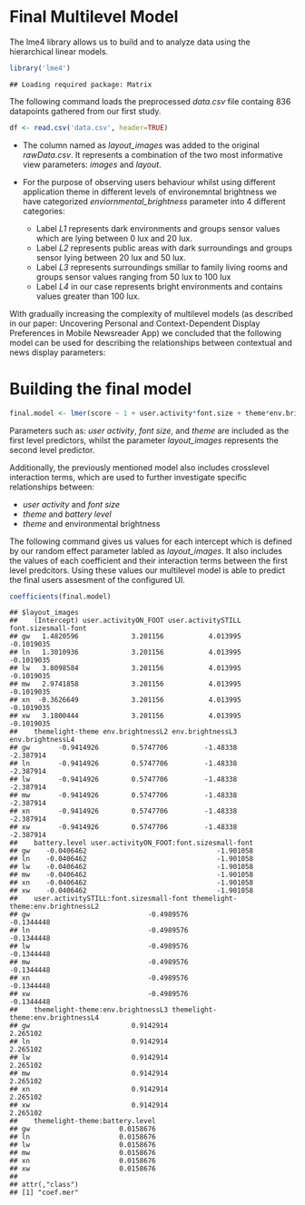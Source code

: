 Final Multilevel Model
================

The lme4 library allows us to build and to analyze data using the
hierarchical linear models.

``` r
library('lme4')
```

    ## Loading required package: Matrix

The following command loads the preprocessed *data.csv* file containg
836 datapoints gathered from our first study.

``` r
df <- read.csv('data.csv', header=TRUE)
```

  - The column named as *layout\_images* was added to the original
    *rawData.csv*. It represents a combination of the two most
    informative view parameters: *images* and *layout*.  

  - For the purpose of observing users behaviour whilst using different
    application theme in different levels of environemntal brightness we
    have categorized *enviornmental\_brightness* parameter into 4
    different categories:
    
      - Label *L1* represents dark environments and groups sensor values
        which are lying between 0 lux and 20 lux.
      - Label *L2* represents public areas with dark surroundings and
        groups sensor lying between 20 lux and 50 lux.
      - Label *L3* represents surroundings smillar to family living
        rooms and groups sensor values ranging from 50 lux to 100 lux
      - Label *L4* in our case represents bright environments and
        contains values greater than 100 lux.

With gradually increasing the complexity of multilevel models (as
described in our paper: Uncovering Personal and Context-Dependent
Display Preferences in Mobile Newsreader App) we concluded that the
following model can be used for describing the relationships between
contextual and news display
parameters:

# Building the final model

``` r
final.model <- lmer(score ~ 1 + user.activity*font.size + theme*env.brightness + theme*battery.level + (1|layout_images), data=df)
```

Parameters such as: *user activity*, *font size*, and *theme* are
included as the first level predictors, whilst the parameter
*layout\_images* represents the second level predictor.

Additionally, the previously mentioned model also includes crosslevel
interaction terms, which are used to further investigate specific
relationships between:

  - *user activity* and *font size*
  - *theme* and *battery level*
  - *theme* and environmental brightness

The following command gives us values for each intercept which is
defined by our random effect parameter labled as *layout\_images*. It
also includes the values of each coefficient and their interaction terms
between the first level predcitors. Using these values our multilevel
model is able to predict the final users assesment of the configured UI.

``` r
coefficients(final.model)
```

    ## $layout_images
    ##    (Intercept) user.activityON_FOOT user.activitySTILL font.sizesmall-font
    ## gw   1.4820596             3.201156           4.013995          -0.1019035
    ## ln   1.3010936             3.201156           4.013995          -0.1019035
    ## lw   3.8098584             3.201156           4.013995          -0.1019035
    ## mw   2.9741858             3.201156           4.013995          -0.1019035
    ## xn  -0.3626649             3.201156           4.013995          -0.1019035
    ## xw   3.1800444             3.201156           4.013995          -0.1019035
    ##    themelight-theme env.brightnessL2 env.brightnessL3 env.brightnessL4
    ## gw       -0.9414926        0.5747706         -1.48338        -2.387914
    ## ln       -0.9414926        0.5747706         -1.48338        -2.387914
    ## lw       -0.9414926        0.5747706         -1.48338        -2.387914
    ## mw       -0.9414926        0.5747706         -1.48338        -2.387914
    ## xn       -0.9414926        0.5747706         -1.48338        -2.387914
    ## xw       -0.9414926        0.5747706         -1.48338        -2.387914
    ##    battery.level user.activityON_FOOT:font.sizesmall-font
    ## gw    -0.0406462                                -1.901058
    ## ln    -0.0406462                                -1.901058
    ## lw    -0.0406462                                -1.901058
    ## mw    -0.0406462                                -1.901058
    ## xn    -0.0406462                                -1.901058
    ## xw    -0.0406462                                -1.901058
    ##    user.activitySTILL:font.sizesmall-font themelight-theme:env.brightnessL2
    ## gw                             -0.4989576                        -0.1344448
    ## ln                             -0.4989576                        -0.1344448
    ## lw                             -0.4989576                        -0.1344448
    ## mw                             -0.4989576                        -0.1344448
    ## xn                             -0.4989576                        -0.1344448
    ## xw                             -0.4989576                        -0.1344448
    ##    themelight-theme:env.brightnessL3 themelight-theme:env.brightnessL4
    ## gw                         0.9142914                          2.265102
    ## ln                         0.9142914                          2.265102
    ## lw                         0.9142914                          2.265102
    ## mw                         0.9142914                          2.265102
    ## xn                         0.9142914                          2.265102
    ## xw                         0.9142914                          2.265102
    ##    themelight-theme:battery.level
    ## gw                      0.0158676
    ## ln                      0.0158676
    ## lw                      0.0158676
    ## mw                      0.0158676
    ## xn                      0.0158676
    ## xw                      0.0158676
    ## 
    ## attr(,"class")
    ## [1] "coef.mer"

